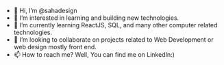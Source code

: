- 👋 Hi, I’m @sahadesign
- 👀 I’m interested in learning and building new technologies.
- 🌱 I’m currently learning ReactJS, SQL, and many other computer related technologies.
- 💞️ I’m looking to collaborate on projects related to Web Development or web design mostly front end.
- 📫 How to reach me? Well, You can find me on LinkedIn:)

<!---
sahadesign/sahadesign is a ✨ special ✨ repository because its `README.md` (this file) appears on your GitHub profile.
You can click the Preview link to take a look at your changes.
--->
